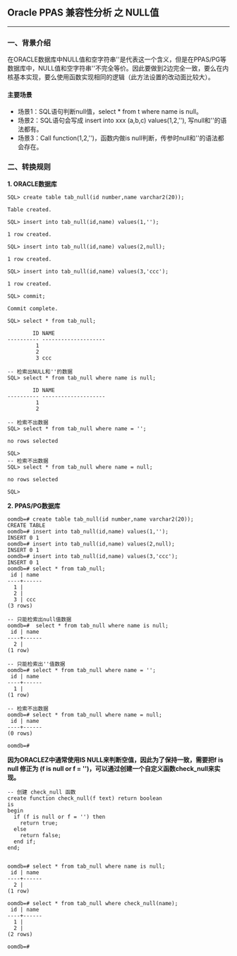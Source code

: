 ## Oracle PPAS 兼容性分析 之 NULL值
---

### 一、背景介绍
在ORACLE数据库中NULL值和空字符串''是代表这一个含义，但是在PPAS/PG等数据库中，NULL值和空字符串''不完全等价。因此要做到2边完全一致，要么在内核基本实现，要么使用函数实现相同的逻辑（此方法设置的改动面比较大）。

#### 主要场景
+ 场景1：SQL语句判断null值，select * from t where name is null。  
+ 场景2：SQL语句会写成 insert into xxx (a,b,c) values(1,2,''), 写null和''的语法都有。    
+ 场景3：Call function(1,2,'')，函数内做is null判断，传参时null和''的语法都会存在。  

### 二、转换规则
**1. ORACLE数据库**
```
SQL> create table tab_null(id number,name varchar2(20));

Table created.

SQL> insert into tab_null(id,name) values(1,'');

1 row created.

SQL> insert into tab_null(id,name) values(2,null);

1 row created.

SQL> insert into tab_null(id,name) values(3,'ccc');

1 row created.

SQL> commit;

Commit complete.

SQL> select * from tab_null;

        ID NAME
---------- --------------------
         1
         2
         3 ccc

-- 检索出NULL和''的数据
SQL> select * from tab_null where name is null;

        ID NAME
---------- --------------------
         1
         2
         
-- 检索不出数据
SQL> select * from tab_null where name = '';

no rows selected

SQL> 
-- 检索不出数据
SQL> select * from tab_null where name = null;

no rows selected

SQL> 
```

**2. PPAS/PG数据库**
```
oomdb=# create table tab_null(id number,name varchar2(20));
CREATE TABLE
oomdb=# insert into tab_null(id,name) values(1,'');
INSERT 0 1
oomdb=# insert into tab_null(id,name) values(2,null);
INSERT 0 1
oomdb=# insert into tab_null(id,name) values(3,'ccc');
INSERT 0 1
oomdb=# select * from tab_null;
 id | name 
----+------
  1 | 
  2 | 
  3 | ccc
(3 rows)

-- 只能检索出null值数据
oomdb=#  select * from tab_null where name is null;
 id | name 
----+------
  2 | 
(1 row)

-- 只能检索出''值数据
oomdb=# select * from tab_null where name = '';
 id | name 
----+------
  1 | 
(1 row)

-- 检索不出数据
oomdb=# select * from tab_null where name = null;
 id | name 
----+------
(0 rows)

oomdb=# 
```
**因为ORACLEZ中通常使用IS NULL来判断空值，因此为了保持一致，需要把f is null 修正为 (f is null or f = '')，可以通过创建一个自定义函数check_null来实现。**

```
-- 创建 check_null 函数
create function check_null(f text) return boolean
is 
begin
  if (f is null or f = '') then
  	return true;
  else
  	return false;
  end if;
end;


oomdb=# select * from tab_null where name is null;
 id | name 
----+------
  2 | 
(1 row)

oomdb=# select * from tab_null where check_null(name);
 id | name 
----+------
  1 | 
  2 | 
(2 rows)

oomdb=# 

```


